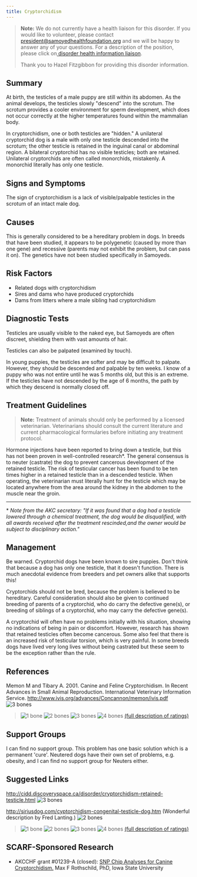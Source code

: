 ```yaml
---
title: Cryptorchidism
---
```

> **Note:** We do not currently have a health liaison for this disorder. If you would like to volunteer, please contact[ president@samoyedhealthfoundation.org](mailto:president@samoyedhealthfoundation.org?subject=Questions%20about%20becoming%20a%20Health%20Information%20Liaison%20or%20Reviewer) and we will be happy to answer any of your questions.
> For a description of the position, please click on[ disorder health information liaison](/become-a-health-information-liaison).
>
> Thank you to Hazel Fitzgibbon for providing this disorder information.

## Summary

At birth, the testicles of a male puppy are still within its abdomen. As
the animal develops, the testicles slowly "descend" into the scrotum.
The scrotum provides a cooler environment for sperm development, which
does not occur correctly at the higher temperatures found within the
mammalian body.

In cryptorchidism, one or both testicles are "hidden."  A unilateral
cryptorchid dog is a male with only one testicle descended into the
scrotum; the other testicle is retained in the inguinal canal or
abdominal region.  A bilateral cryptorchid has no visible testicles;
both are retained. Unilateral cryptorchids are often called monorchids,
mistakenly. A monorchid literally has only one testicle.

## Signs and Symptoms

The sign of cryptorchidism is a lack of visible/palpable testicles in
the scrotum of an intact male dog.

## Causes

This is generally considered to be a hereditary problem in dogs.  In
breeds that have been studied, it appears to be polygenetic (caused by
more than one gene) and recessive (parents may not exhibit the problem,
but can pass it on).  The genetics have not been studied specifically in
Samoyeds.

## Risk Factors

* Related dogs with cryptorchidism
* Sires and dams who have produced cryptorchids
* Dams from litters where a male sibling had cryptorchidism

## Diagnostic Tests

Testicles are usually visible to the naked eye, but Samoyeds are often
discreet, shielding them with vast amounts of hair.

Testicles can also be palpated (examined by touch).

In young puppies, the testicles are softer and may be difficult to
palpate.  However, they should be descended and palpable by ten weeks.
I know of a puppy who was not entire until he was 5 months old, but this
is an extreme.  If the testicles have not descended by the age of 6
months, the path by which they descend is normally closed off.

## Treatment Guidelines

> **Note:** Treatment of animals should only be performed by a licensed
> veterinarian. Veterinarians should consult the current literature and
> current pharmacological formularies before initiating any treatment
> protocol.

Hormone injections have been reported to bring down a testicle, but this
has not been proven in well-controlled research*.  The general
consensus is to neuter (castrate) the dog to prevent cancerous
development of the retained testicle.  The risk of testicular cancer has
been found to be ten times higher in a retained testicle than in a
descended testicle.  When operating, the veterinarian must literally
hunt for the testicle which may be located anywhere from the area around
the kidney in the abdomen to the muscle near the groin.

- - -

\* *Note from the AKC secretary:  "If it was found that a dog had a
testicle lowered through a chemical treatment, the dog would be
disqualified, with all awards received after the treatment rescinded,and
the owner would be subject to disciplinary action."*

## Management

Be warned. Cryptorchid dogs have been known to sire puppies. Don't think
that because a dog has only one testicle, that it doesn't function.
There is much anecdotal evidence from breeders and pet owners alike that
supports this!

Cryptorchids should not be bred, because the problem is believed to be
hereditary.  Careful consideration should also be given to continued
breeding of parents of a cryptorchid, who do carry the defective
gene(s), or breeding of siblings of a cryptorchid, who may carry the
defective gene(s).

A cryptorchid will often have no problems initially with his situation,
showing no indications of being in pain or discomfort. However, research
has shown that retained testicles often become cancerous.  Some also
feel that there is an increased risk of testicular torsion, which is
very painful.  In some breeds dogs have lived very long lives without
being castrated but these seem to be the exception rather than the rule.

## References

Memon M and Tibary A.  2001.  Canine and Feline Cryptorchidism.  In
Recent Advances in Small Animal Reproduction.  International
Veterinary Information Service.
<http://www.ivis.org/advances/Concannon/memon/ivis.pdf>
![3 bones](/img/3-bones.gif)

> ![1 bone](/img/1-bone.gif)
> ![2 bones](/img/2-bones.gif)
> ![3 bones](/img/3-bones.gif)
> ![4 bones](/img/4-bones.gif)
> [(full description of ratings)](/diseases/ratings-what-do-they-mean)

## Support Groups

I can find no support group. This problem has one basic solution which
is a permanent 'cure'. Neutered dogs have their own set of problems,
e.g. obesity, and I can find no support group for Neuters either.

## Suggested Links

<http://cidd.discoveryspace.ca/disorder/cryptorchidism-retained-testicle.html>
![3 bones](/img/3-bones.gif)

<http://siriusdog.com/cyptorchidism-congenital-testicle-dog.htm>
(Wonderful description by Fred Lanting.)
![2 bones](/img/2-bones.gif)

> ![1 bone](/img/1-bone.gif)
> ![2 bones](/img/2-bones.gif)
> ![3 bones](/img/3-bones.gif)
> ![4 bones](/img/4-bones.gif)
> [(full description of ratings)](/diseases/ratings-what-do-they-mean)

## SCARF-Sponsored Research

* AKCCHF grant #01239-A (closed): [SNP Chip Analyses for Canine Cryptorchidism.](https://www.samoyedhealthfoundation.org/research/current-studies/akcchf-grant-1239-a/) Max F Rothschild, PhD, Iowa State University